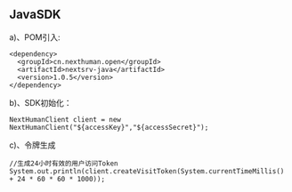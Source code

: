 ## JavaSDK
a)、POM引入:
```
<dependency>
  <groupId>cn.nexthuman.open</groupId>
  <artifactId>nextsrv-java</artifactId>
  <version>1.0.5</version>
</dependency>
```
b)、SDK初始化：
```
NextHumanClient client = new NextHumanClient("${accessKey}","${accessSecret}");
```
c)、令牌生成
```
//生成24小时有效的用户访问Token
System.out.println(client.createVisitToken(System.currentTimeMillis() + 24 * 60 * 60 * 1000));
```



